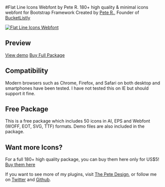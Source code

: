 #Flat Line Icons Webfont by Pete R.
180+ high quality & minimal icons webfont for Bootstrap Framework
Created by [Pete R.](http://www.thepetedesign.com), Founder of [BucketListly](http://www.bucketlistly.com)

[![Flat Line Icons Webfont](http://www.thepetedesign.com/images/flat_line_icons_image.jpg "Flat Line Icons Webfont")](http://www.thepetedesign.com/flatline_icons)

## Preview
[View demo](http://www.thepetedesign.com/flatline_icons)
[Buy Full Package](http://www.thepetedesign.com/flatline_icons#full-buy-now)

## Compatibility
Modern browsers such as Chrome, Firefox, and Safari on both desktop and smartphones have been tested. I have not tested this on IE but should support it fine.

## Free Package
This is a free package which includes 50 icons in AI, EPS and Webfont (WOFF, EOT, SVG, TTF) formats. Demo files are also included in the package.

## Want more Icons?
For a full 180+ high quality package, you can buy them here only for US$5! [Buy them here](http://www.thepetedesign.com/flatline_icons#full-buy-now)

If you want to see more of my plugins, visit [The Pete Design](http://www.thepetedesign.com/#design), or follow me on [Twitter](http://www.twitter.com/peachananr) and [Github](http://www.github.com/peachananr).
